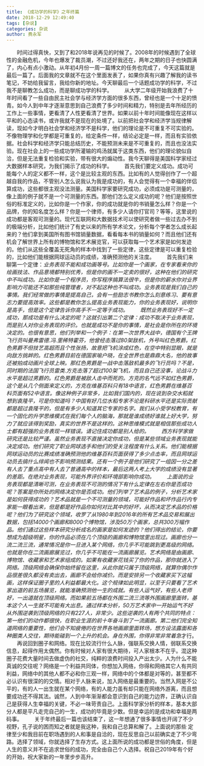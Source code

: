 ```yaml
---
title: 《成功学的科学》之年终篇
date: 2018-12-29 12:49:40
tags: [杂说]
categories: 杂说
author: 费永军
---
```

&emsp;&emsp;时间过得真快，又到了和2018年说再见的时候了。2008年的时候遇到了全球性的金融危机，今年也爆发了裁员潮，不过还好我还在，两年之期的日子也快圆满了，内心有点小激动。从年初4月份一周一篇博文的任务也完成了，今天这篇就是最后一篇了。后面我的文章就不在这个里面发表了，如果你真有兴趣了解我的读书笔记，不妨给我留言，我给你新的地址。今天聊最后一个话题成功学的科学，不过我不是聊教怎么成功，而是聊成功学的科学。
&emsp;&emsp;从大学二年级开始我浪费了十年时间看了一些自由民主社会学与经济学方面的很多东西，曾经也是一个十足的愤青。如今人到中年才逐渐意思到自己浪费了多少时间和精力，特别是去年所经历的工作上一些事情，更看清了人性更看清了世界。如果以前十年时间能像现在这样以平和的心态读书，或许我就不是现在的处境了。以前把社会学和经济学当规律解读，现如今才明白社会学和经济学不是科学，他们的理论是不可重复不可实验的。不像物理学和化学都是可重复的，给定条件一样，结论必定是一样，而且有实验依据。社会科学和经济学只能总结历史，不能预测未来是不可重复的，而且也没法实验。现在社会上的一些成功学所灌输的鸡汤就属于这类东西，他们的理论貌似自洽，但是无法重复检验和实验，带有很大的煽动性。我今天聊得是美国科学家经过大数据样本研究，为我们揭示了成功的科学。
&emsp;&emsp;首先我们要定义成功。成功可能每个人的定义都不一样，这个是比较主观的东西。比如有的人觉得创作了一个超越自我的作品，不管别人怎么说我认为我是成功的，有人会觉得有一个幸福的伴侣算成功，这些都很主观没法测量。美国科学家要研究成功，必须成功是可测量的，像上面的例子就不是一个可测量的东西。那他们怎么定义成功的呢？他们是按照世俗的标准定义的，比如你是一个作家，你的成功就是你的书销量怎么样？你是一个品牌，你的知名度怎么样？你是一个律师，有多少人请你打官司？等等，这里说的成功都是客观可测量的。现代互联网和大数据技术可以使研究者做一些过去办不到的极端分析，比如他们统计了有史以来的所有学术论文，分析每个学者怎么成长起来的？他们拿到美国所有图书馆销量数据，看看每本书的销量如何？而且他们还有机会了解世界上所有的博物馆和艺术展览官，可以获取每一个艺术家是如何发迹的。他们从这些全覆盖无死角的样本中找到了一些定律，这些定律是可以重复检验的，比如他们能根据网球运动员的成绩，准确预测他的关注度。
&emsp;&emsp;首先我们来聊第一个定律：*业务表现不能和成功画等号。*比如你是一个画家，在专家看来你的绘画技法、作品意境都特别优秀，但是你的画不一定卖的很好，这种在他们的研究中不叫成功。比如你是一个程序员，你写程序搞算法很牛，但是你的薪水你对业界影响力可能还不如那些纯管理者，对不起这种也不叫成功。业务表现是我们自己的事情。我们经常做的事情是提高自己，会有一些励志书教你怎么刻意练习、要有意志力要提高效率。这些都是教你怎么提高业务表现能力，你的业务表现好，说明你是高手，但是这个定律告诉你高手不一定等于成功。
&emsp;&emsp;既然业务表现好不一定成功，那成功是有什么决定的呢？这就引出第二个定律：*成功不取决于业务表现，而是别人对你业务表现的评价。也就是成功不是你的事情，是社会是你所在的环境决定的。*也很有意思，他们列举和一个例子：在第一次世界大战中，德国有个王牌飞行员叫曼弗雷德.冯.里稀特霍芬，他曾经击落过80架敌机，外号叫红色男爵。红色男爵不但技艺高超而且个性张扬，故意把飞机涂成红色，在空中特别显眼，就是向敌方挑衅的。红色男爵目前在德国家喻户晓，在全世界也是鼎鼎大名，他的故事还被拍成动画片全球上映。那红色男爵是一战中击落敌机最多的飞行员吗？不是，同时期的法国飞行员雷类.方克击落了超过100架飞机，而且自己还没事，论战斗力水平是超过男爵的。红色男爵是被敌人击中而死的。方克的名气远不如红色男爵，这个是从几个侧面来定义的，方克在维基百科只有18中语言，红色男爵在维基百科页面有52中语言。像这种例子非常多，比如我们国内的，现在说到杂交水稻就想到袁隆平，可是你知道吗？中国有好几位水稻专家不论是科研水平还是实际贡献都是超过袁隆平的，但是有多少人知道其它专家的名字。我们从小受学校教育，有一个固化的升学思维模式在我们每个人的脑海，那就是谁成绩好谁就上好大学，努力了就应该得到奖励，真实的世界不是这样的。这种思维模式就是相信那些成功人士都有超强的业务表现一样错误。请记住成功都是别人给的。
&emsp;&emsp;西方科学家做研究还是比较严谨。虽然业务表现不直接决定你成功，但是*某些*领域业务表现就能决定成功。他们研究了职业网球选手和他们的受关注程度有什么关系。他们能根据网球运动员的比赛成绩准确预测他的维基百科页面获得了多少点击率，而且网球运动员去搞什么绯闻也不影响预测结果。还有一个例子是他们研究了一组因一分之差有人去了重点高中有人去了普通高中的样本，最后这两人考上大学的成绩没有显著的差距。在绝对业务表现，可能外界评价和环境部影响你成功。
&emsp;&emsp;上面说的业务表现都是清晰可测，在业务表现不可测的情况下有什么定律在左右你是否成功呢？答案是你所处的网络决定你是否成功。他们列举了艺术品的例子，分析艺术家是如何获得成功的？艺术品就是一个不可测量的领域，可能好作品和坏作品行内专家能一眼看出来，但是都是好作品你如何对比其中的好坏，从而决定艺术品的价格呢？他们为了研究这个领域，收罗了从1980年到2016年的所有艺术品交易和展出数据，包括14000个画廊和8000个博物馆，涉及50万个画家，总共300万幅作品。他们通过这些样本研究分析成名的画家是如何发迹的？他们得出的结论，你要想成为超级明星，你的作品必须在几个顶级的画廊和博物馆里出现过。画廊也分一流二流三流，通常情况是你一旦进入某个网络，你几乎不可能跳到更高级的网络。也就是你在二流画廊展览过，你几乎不可能在一流画廊展览。艺术网络是由画廊、博物馆、收藏家和艺术家组成的。如果有收藏家花钱买了你的作品，那你就进入了网络。顶级网络会确保你始终留在这里，从此你就只属于顶级网络，就算你偶尔作品很差很久都没有卖出去，画廊不会给你减价。而是安排另一个收藏家买下这幅画，这样保证圈子里的人利益都最大化。这个规律如此明显，以至于只要看了艺术家出道的前五场展览，就能准确预测他一生的成就。有些人运气好，有些人老师好，一出道就在顶级网络。而如果前五场都在外围二流三流等外围画廊里面转，基本这个人一生就不可能有大出息。通过样本分析，50万艺术家中一开始运气不好从外围逆袭到顶级网络的只有227人，非常少。这些逆袭的人有两个共同的特点：第一他们的动作都很快，在职业生涯的前十年奋斗到了一流画廊。第二他们完全知道网络的重要性，他们会不知疲倦的在世界各地画廊里面转场，想方设法露面和各种圈类人交往，期待能碰到一个上升的机会。身在外围，你得*非常非常着急*才行。
&emsp;&emsp;再说回到圈子和网络。现在比较流行什么人脉，强联系交换人情，弱联系交换信息，起得作用太偶然。你有时候对人家有很大期待，可人家根本不在乎。混这种圈子花费大量时间去做虚伪的社交，纯粹的浪费时间投入产出太少。人为什么不能真诚的交往呢？网络是一个利益共同体，你想加入网络，你得和网络其它人有共同利益，网络中的其他人都不必和你三观一样，网络中的个体都是对等的，甚至都不必认识有很深的的交情。相对于人脉来说，加入网络是最重要的。当然入网是不公平的，有的人一出生就在某个网络，有的人能力虽有却只能在网络外游离，而且想要成功还不得其法。诚然，人到中年渐渐都会意识到自己的能力边界，正确认识自己是获得人生幸福的关键，不必一味苛责自己。上面科学家分析的样本，基本大部分人都是平凡走完自己的一生，成功的毕竟是少数。但是幸运的是成功和幸福是两码事。
&emsp;&emsp;关于年终最后一篇也该结束了，这一年想通了很多事情也开阔了不少视野，孔子说的困而知之者就是我这种，我和自己总算和解了。上面说的那些 定律至少和我目前在职场遇到的人和事是自洽的，现在反思自己以前确实走了不少弯路。选择了领域，你就选择了生存方式。这上面所说的成功都是世俗的角度，但是人生的意义并不在追求世俗的成功，完全由自己个人选择。祝自己2019年有个好的开始，祝大家新的一年里步步高升。
